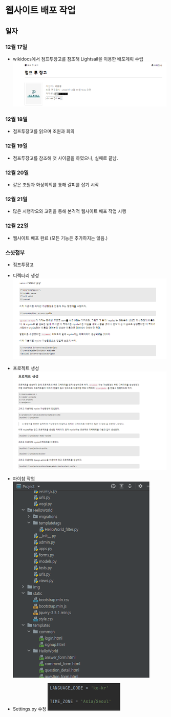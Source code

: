 # 웹사이트 배포 작업

## 일자

### 12월 17일
* wikidocs에서 점프투장고를 참조해 Lightsail을 이용한 배포계획 수립
![](/img/1217.png)
  
### 12월 18일
* 점프투장고를 읽으며 조원과 회의

### 12월 19일
* 점프투장고를 참조해 첫 사이클을 하였으나, 실패로 끝남.

### 12월 20일
* 같은 조원과 화상회의를 통해 갈피를 잡기 시작

### 12월 21일
* 많은 시행착오와 고민을 통해 본격적 웹사이트 배포 작업 시행

### 12월 22일
* 웹사이트 배포 완료 (모든 기능은 추가하지는 않음.)


### 스샷첨부
* 점프투장고
[](/img/1217.png)
  
* 디렉터리 생성
![](/img/1221_1.png)
  
* 프로젝트 생성
![](/img/1221_2.png)

* 파이참 작업
![](/img/1221_3.png)
  
* Settings.py 수정 
![](/img/1221_4.png)